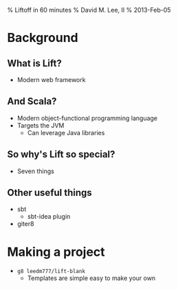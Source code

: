 % Liftoff in 60 minutes
% David M. Lee, II
% 2013-Feb-05

# Background

## What is Lift?

- Modern web framework

## And Scala?

- Modern object-functional programming language
- Targets the JVM
  - Can leverage Java libraries

## So why's Lift so special?

- Seven things

## Other useful things

- sbt
  - sbt-idea plugin
- giter8

# Making a project

- `g8 leedm777/lift-blank`
  - Templates are simple easy to make your own
